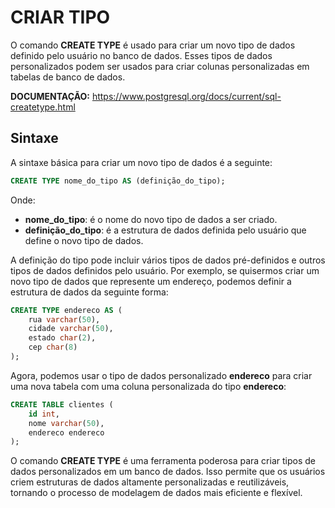 # CRIAR TIPO

O comando **CREATE TYPE** é usado para criar um novo tipo de dados definido pelo usuário no banco de dados. Esses tipos de dados personalizados podem ser usados para criar colunas personalizadas em tabelas de banco de dados.

**DOCUMENTAÇÃO:** https://www.postgresql.org/docs/current/sql-createtype.html

## Sintaxe

A sintaxe básica para criar um novo tipo de dados é a seguinte:

```sql
CREATE TYPE nome_do_tipo AS (definição_do_tipo);
```

Onde:

- **nome_do_tipo**: é o nome do novo tipo de dados a ser criado.
- **definição_do_tipo**: é a estrutura de dados definida pelo usuário que define o novo tipo de dados.

A definição do tipo pode incluir vários tipos de dados pré-definidos e outros tipos de dados definidos pelo usuário. Por exemplo, se quisermos criar um novo tipo de dados que represente um endereço, podemos definir a estrutura de dados da seguinte forma:

```sql
CREATE TYPE endereco AS (
    rua varchar(50),
    cidade varchar(50),
    estado char(2),
    cep char(8)
);
```

Agora, podemos usar o tipo de dados personalizado **endereco** para criar uma nova tabela com uma coluna personalizada do tipo **endereco**:

```sql
CREATE TABLE clientes (
    id int,
    nome varchar(50),
    endereco endereco
);
```

O comando **CREATE TYPE** é uma ferramenta poderosa para criar tipos de dados personalizados em um banco de dados. Isso permite que os usuários criem estruturas de dados altamente personalizadas e reutilizáveis, tornando o processo de modelagem de dados mais eficiente e flexível.
